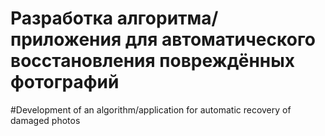 # Разработка алгоритма/приложения для автоматического восстановления повреждённых фотографий
#Development of an algorithm/application for automatic recovery of damaged photos
